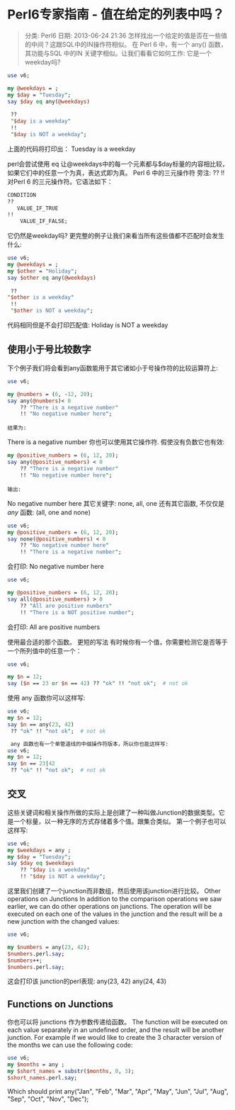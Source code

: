 # Perl6专家指南 - 值在给定的列表中吗？
>分类: Perl6
日期: 2013-06-24 21:36
怎样找出一个给定的值是否在一些值的中间？这跟SQL中的IN操作符相似。
在 Perl 6  中，有一个 any() 函数，其功能与SQL 中的IN 关键字相似。让我们看看它如何工作: 它是一个weekday吗?
```perl
use v6;

my @weekdays = ;
my $day = "Tuesday";
say $day eq any(@weekdays)
   
 ??
 "$day is a weekday"    
 !!
 "$day is NOT a weekday";
```
 上面的代码将打印出：
Tuesday is a weekday

perl会尝试使用 eq 让@weekdays中的每一个元素都与$day标量的内容相比较，如果它们中的任意一个为真，表达式即为真。 Perl 6 中的三元操作符
旁注:  ?? !! 对Perl 6 的三元操作符。它语法如下：
```perl
CONDITION   
?? 
   VALUE_IF_TRUE 
!!
    VALUE_IF_FALSE;
```
它仍然是weekday吗?
更完整的例子让我们来看当所有这些值都不匹配时会发生什么:
```perl
use v6;
my @weekdays = ;
my $other = "Holiday";
say $other eq any(@weekdays)
    
 ?? 
"$other is a weekday" 
 !!
 "$other is NOT a weekday";
```
 代码相同但是不会打印匹配值:
Holiday is NOT a weekday
## 使用小于号比较数字
下个例子我们将会看到any函数能用于其它诸如小于号操作符的比较运算符上:
```perl
use v6;

my @numbers = (6, -12, 20);
say any(@numbers)< 0 
    ?? "There is a negative number"
    !! "No negative number here";
```
	结果为:
There is a negative number
你也可以使用其它操作符.
假使没有负数它也有效:
```perl
my @positive_numbers = (6, 12, 20);
say any(@positive_numbers) < 0
    ?? "There is a negative number"
    !! "No negative number here";
```
	输出:
No negative number here
 其它关键字: none, all, one
还有其它函数, 不仅仅是 *any* 函数: (all, one and none)
```perl
use v6;
my @positive_numbers = (6, 12, 20);
say none(@positive_numbers) < 0
    ?? "No negative number here"
    !! "There is a negative number";
```
会打印:
No negative number here
```perl
use v6;

my @positive_numbers = (6, 12, 20);
say all(@positive_numbers) > 0
    ?? "All are positive numbers"
    !! "There is a NOT positive number";
```
会打印:
All are positive numbers

使用最合适的那个函数。  更短的写法
有时候你有一个值，你需要检测它是否等于一个所列值中的任意一个：
```perl
use v6;

my $n = 12;
say ($n == 23 or $n == 42) ?? "ok" !! "not ok";  # not ok
```
使用 any 函数你可以这样写:
```perl
use v6;
my $n = 12;
say $n == any(23, 42)
 ?? "ok" !! "not ok";  # not ok

 any 函数也有一个单管道线的中缀操作符版本，所以你也能这样写:
use v6;
my $n = 12;
say $n == 23|42
 ?? "ok" !! "not ok";  # not ok
```
##  交叉
这些关键词和相关操作所做的实际上是创建了一种叫做Junction的数据类型。它是一个标量，以一种无序的方式存储着多个值。跟集合类似。
第一个例子也可以这样写:
```perl
use v6;
my $weekdays = any ;
my $day = "Tuesday";
say $day eq $weekdays
    ?? "$day is a weekday"
    !! "$day is NOT a weekday";
```
这里我们创建了一个junction而非数组，然后使用该junction进行比较。 Other operations on Junctions
In addition to the comparison operations we saw earlier, we can do other operations on junctions. The operation will be executed on each one of the values in the junction and the result will be a new junction with the changed values:
```perl
use v6;

my $numbers = any(23, 42);
$numbers.perl.say;
$numbers++;
$numbers.perl.say;
```
这会打印该 junction的perl表现:
any(23, 42)
any(24, 43)
## Functions on Junctions
你也可以将 junctions 作为参数传递给函数。 The function will be executed on each value separately in an undefined order, and the result will be another junction. For example if we would like to create the 3 character version of the months we can use the following code:
```perl
use v6;
my $months = any ;
my $short_names = substr($months, 0, 3);
$short_names.perl.say;
```
Which should print
any("Jan", "Feb", "Mar", "Apr", "May", "Jun", "Jul", "Aug",  "Sep", "Oct", "Nov", "Dec");
  